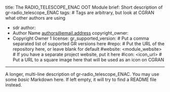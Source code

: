 title: The RADIO_TELESCOPE_ENAC OOT Module
brief: Short description of gr-radio_telescope_ENAC
tags: # Tags are arbitrary, but look at CGRAN what other authors are using
  - sdr
author:
  - Author Name <authors@email.address>
copyright_owner:
  - Copyright Owner 1
license:
gr_supported_version: # Put a comma separated list of supported GR versions here
#repo: # Put the URL of the repository here, or leave blank for default
#website: <module_website> # If you have a separate project website, put it here
#icon: <icon_url> # Put a URL to a square image here that will be used as an icon on CGRAN
---
A longer, multi-line description of gr-radio_telescope_ENAC.
You may use some *basic* Markdown here.
If left empty, it will try to find a README file instead.
